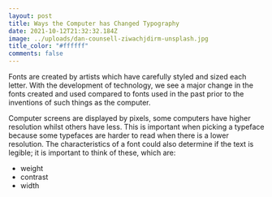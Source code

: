 ```yaml
---
layout: post
title: Ways the Computer has Changed Typography
date: 2021-10-12T21:32:32.184Z
image: ../uploads/dan-counsell-ziwachjdirm-unsplash.jpg
title_color: "#ffffff"
comments: false
---
```

Fonts are created by artists which have carefully styled and sized each letter. With the development of technology, we see a major change in the fonts created and used compared to fonts used in the past prior to the inventions of such things as the computer.

Computer screens are displayed by pixels, some computers have higher resolution whilst others have less. This is important when picking a typeface because some typefaces are harder to read when there is a lower resolution. The characteristics of a font could also determine if the text is legible; it is important to think of these, which are:

* weight
* contrast
* width